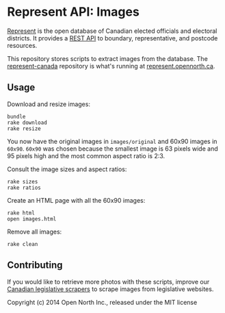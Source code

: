 # Represent API: Images

[Represent](https://represent.opennorth.ca/) is the open database of Canadian elected officials and electoral districts. It provides a [REST API](https://represent.opennorth.ca/api/) to boundary, representative, and postcode resources.

This repository stores scripts to extract images from the database. The [represent-canada](https://github.com/opennorth/represent-canada) repository is what's running at [represent.opennorth.ca](https://represent.opennorth.ca/).

## Usage

Download and resize images:

    bundle
    rake download
    rake resize

You now have the original images in `images/original` and 60x90 images in `60x90`. `60x90` was chosen because the smallest image is 63 pixels wide and 95 pixels high and the most common aspect ratio is 2:3.

Consult the image sizes and aspect ratios:

    rake sizes
    rake ratios

Create an HTML page with all the 60x90 images:

    rake html
    open images.html

Remove all images:

    rake clean

## Contributing

If you would like to retrieve more photos with these scripts, improve our [Canadian legislative scrapers](https://github.com/opencivicdata/scrapers-ca/) to scrape images from legislative websites.

Copyright (c) 2014 Open North Inc., released under the MIT license
